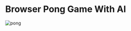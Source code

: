 # Browser Pong Game With AI 

![pong](https://user-images.githubusercontent.com/45638332/71766685-875b1980-2f13-11ea-8ae6-bdaac66392d5.gif)
